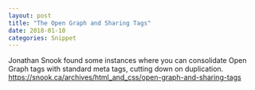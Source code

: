 ```yaml
---
layout: post
title: "The Open Graph and Sharing Tags"
date: 2018-01-10
categories: Snippet
---
```

Jonathan Snook found some instances where you can consolidate Open Graph tags with standard meta tags, cutting down on duplication. https://snook.ca/archives/html_and_css/open-graph-and-sharing-tags
